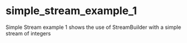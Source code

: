# simple_stream_example_1

Simple Stream example 1 shows the use of StreamBuilder with a simple stream of integers